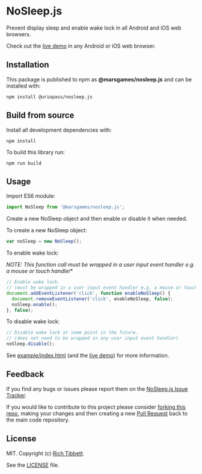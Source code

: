 # NoSleep.js

Prevent display sleep and enable wake lock in all Android and iOS web browsers.

Check out the [live demo](https://richtr.github.io/NoSleep.js/example) in any Android or iOS web browser.

## Installation

This package is published to npm as **@marsgames/nosleep.js** and can be installed with:

`npm install @uriopass/nosleep.js`

## Build from source

Install all development dependencies with:

`npm install`

To build this library run:

`npm run build`

## Usage

Import ES6 module:

```javascript
import NoSleep from '@marsgames/nosleep.js';
```

Create a new NoSleep object and then enable or disable it when needed.

To create a new NoSleep object:

```javascript
var noSleep = new NoSleep();
```

To enable wake lock:

*NOTE: This function call must be wrapped in a user input event handler e.g. a mouse or touch handler**

```javascript
// Enable wake lock.
// (must be wrapped in a user input event handler e.g. a mouse or touch handler)
document.addEventListener('click', function enableNoSleep() {
  document.removeEventListener('click', enableNoSleep, false);
  noSleep.enable();
}, false);
```

To disable wake lock:

```javascript
// Disable wake lock at some point in the future.
// (does not need to be wrapped in any user input event handler)
noSleep.disable();
```

See [example/index.html](https://github.com/Mars-Interactive/NoSleep.js/blob/master/example/index.html) (and the [live demo](https://richtr.github.io/NoSleep.js/example)) for more information.

## Feedback

If you find any bugs or issues please report them on the [NoSleep.js Issue Tracker](https://github.com/Mars-Interactive/NoSleep.js/issues).

If you would like to contribute to this project please consider [forking this repo](https://github.com/Mars-Interactive/NoSleep.js/fork), making your changes and then creating a new [Pull Request](https://github.com/Mars-Interactive/NoSleep.js/pulls) back to the main code repository.

## License

MIT. Copyright (c) [Rich Tibbett](https://twitter.com/_richtr).

See the [LICENSE](https://github.com/Mars-Interactive/NoSleep.js/blob/master/LICENSE) file.
